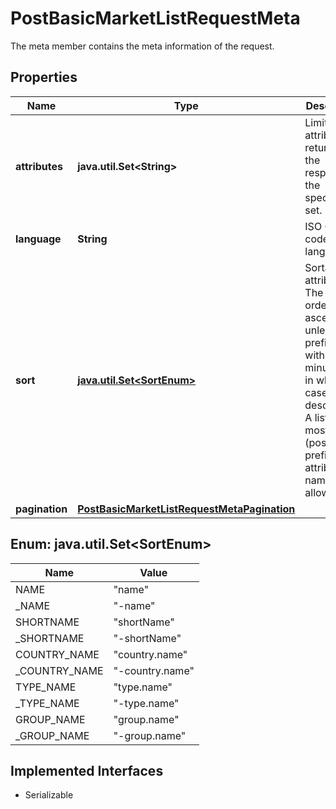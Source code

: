 

# PostBasicMarketListRequestMeta

The meta member contains the meta information of the request.

## Properties

Name | Type | Description | Notes
------------ | ------------- | ------------- | -------------
**attributes** | **java.util.Set&lt;String&gt;** | Limit the attributes returned in the response to the specified set. |  [optional]
**language** | **String** | ISO 639-1 code of the language. |  [optional]
**sort** | [**java.util.Set&lt;SortEnum&gt;**](#java.util.Set&lt;SortEnum&gt;) | Sortable attributes. The sort order is ascending unless it is prefixed with a minus sign, in which case it is descending. A list of at most 5 (possibly prefixed) attribute name(s) is allowed. | Value | | --- | | name | | -name | | shortName | | -shortName | | country.name | | -country.name | | type.name | | -type.name | | group.name | | -group.name |   |  [optional]
**pagination** | [**PostBasicMarketListRequestMetaPagination**](PostBasicMarketListRequestMetaPagination.md) |  |  [optional]



## Enum: java.util.Set&lt;SortEnum&gt;

Name | Value
---- | -----
NAME | &quot;name&quot;
_NAME | &quot;-name&quot;
SHORTNAME | &quot;shortName&quot;
_SHORTNAME | &quot;-shortName&quot;
COUNTRY_NAME | &quot;country.name&quot;
_COUNTRY_NAME | &quot;-country.name&quot;
TYPE_NAME | &quot;type.name&quot;
_TYPE_NAME | &quot;-type.name&quot;
GROUP_NAME | &quot;group.name&quot;
_GROUP_NAME | &quot;-group.name&quot;


## Implemented Interfaces

* Serializable


